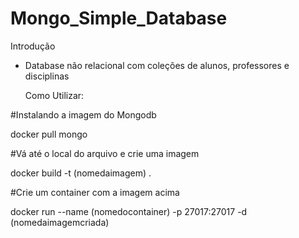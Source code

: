 # Mongo_Simple_Database

  Introdução
- Database não relacional com coleções de alunos, professores e disciplinas

  Como Utilizar:

#Instalando a imagem do Mongodb

docker pull mongo

#Vá até o local do arquivo e crie uma imagem

docker build -t (nomedaimagem) .
 
#Crie um container com a imagem acima
  
docker run --name (nomedocontainer) -p 27017:27017 -d (nomedaimagemcriada)


 
 
  
 
